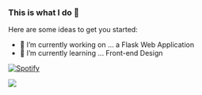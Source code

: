 ### This is what I do 👋

Here are some ideas to get you started:

- 🔭 I’m currently working on ... a Flask Web Application 
- 🌱 I’m currently learning ... Front-end Design

[![Spotify](https://spotify-readme-cyan.vercel.app/api/spotify-playing)](https://open.spotify.com/user/aidengit100)

<a href="https://github.com/AidenGittins/AidenGittins">
  <img align="center" src="https://github-readme-stats.vercel.app/api/top-langs/?username=AidenGittins&hide=java,html&title_color=ffffff&text_color=c9cacc&icon_color=2bbc8a&bg_color=1d1f21" />
</a>
